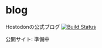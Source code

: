 # blog
Hostodonの公式ブログ
[![Build Status](https://travis-ci.org/Hostdon/blog.svg?branch=master)](https://travis-ci.org/Hostdon/blog)

公開サイト: 準備中
